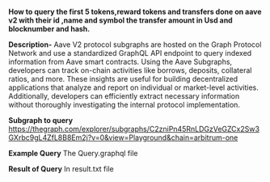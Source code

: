 
**How to query the first 5 tokens,reward tokens and transfers done on aave v2 with their id ,name and symbol the transfer amount in Usd and blocknumber and hash.**

**Description-**
Aave V2 protocol subgraphs are hosted on the Graph Protocol Network and use a standardized GraphQL API endpoint to query indexed information from Aave smart contracts. Using the Aave Subgraphs, developers can track on-chain activities like borrows, deposits, collateral ratios, and more. These insights are useful for building decentralized applications that analyze and report on individual or market-level activities. Additionally, developers can efficiently extract necessary information without thoroughly investigating the internal protocol implementation.

**Subgraph to query**
https://thegraph.com/explorer/subgraphs/C2zniPn45RnLDGzVeGZCx2Sw3GXrbc9gL4ZfL8B8Em2j?v=0&view=Playground&chain=arbitrum-one

**Example Query**
The Query.graphql file  

**Result of Query**
In result.txt file 